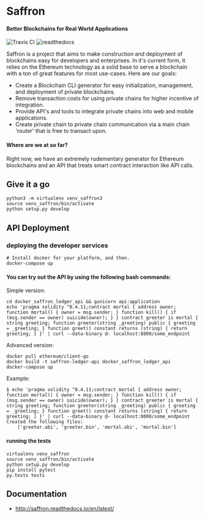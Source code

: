 
# Saffron
#### Better Blockchains for Real World Applications

![Travis CI](https://travis-ci.org/Lamden/saffron.svg?branch=master) ![readthedocs](https://readthedocs.org/projects/saffron/badge/?version=latest)

Saffron is a project that aims to make construction and deployment of blockchains easy for developers and enterprises. In it's current form, it relies on the Ethereum technology as a solid base to serve a blockchain with a ton of great features for most use-cases. Here are our goals:

 * Create a Blockchain CLI generator for easy initialization, management, and deployment of private blockchains.
 * Remove transaction costs for using private chains for higher incentive of integration.
 * Provide API's and tools to integrate private chains into web and mobile applications.
 * Create private chain to private chain communication via a main chain 'router' that is free to transact upon.

#### Where are we at so far?
Right now, we have an extremely rudementary generator for Ethereum blockchains and an API that treats smart contract interaction like API calls.

## Give it a go

```
python3 -m virtualenv venv_saffron3
source venv_saffron/bin/activate
python setup.py develop
```

## API Deployment

### deploying the developer services

```
# Install docker for your platform, and then.
docker-compose up
```

#### You can try out the API by using the following bash commands:

Simple version:
```
cd docker_saffron_ledger_api && gunicorn api:application
echo 'pragma solidity ^0.4.11;contract mortal { address owner; function mortal() { owner = msg.sender; } function kill() { if (msg.sender == owner) suicide(owner); } } contract greeter is mortal { string greeting; function greeter(string _greeting) public { greeting = _greeting; } function greet() constant returns (string) { return greeting; } }' | curl --data-binary @- localhost:8000/some_endpoint
```

Advanced version:
```
docker pull ethereum/client-go
docker build -t saffron-ledger-api docker_saffron_ledger_api
docker-compose up
```

Example:
```
$ echo 'pragma solidity ^0.4.11;contract mortal { address owner; function mortal() { owner = msg.sender; } function kill() { if (msg.sender == owner) suicide(owner); } } contract greeter is mortal { string greeting; function greeter(string _greeting) public { greeting = _greeting; } function greet() constant returns (string) { return greeting; } }' | curl --data-binary @- localhost:8000/some_endpoint
Created the following files:
    ['greeter.abi', 'greeter.bin', 'mortal.abi', 'mortal.bin']
```

#### running the tests

```
virtualenv venv_saffron
source venv_saffron/bin/activate
python setup.py develop
pip install pytest
py.tests tests
```

## Documentation

 - http://saffron.readthedocs.io/en/latest/